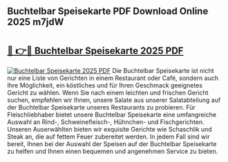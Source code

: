 ## Buchtelbar Speisekarte PDF Download Online 2025 m7jdW

# <h2><a href="http://gce5kh.nevu.top/?p=Buchtelbar+Speisekarte">🔗 👉🔴 Buchtelbar Speisekarte 2025 PDF</a></h2>

[![Buchtelbar Speisekarte 2025 PDF](https://i.imgur.com/dBaPXMq.png)](http://gce5kh.nevu.top/?p=Buchtelbar+Speisekarte)
Die Buchtelbar Speisekarte ist nicht nur eine Liste von Gerichten in einem Restaurant oder Café, sondern auch Ihre Möglichkeit, ein köstliches und für Ihren Geschmack geeignetes Gericht zu wählen. Wenn Sie nach einem leichten und frischen Gericht suchen, empfehlen wir Ihnen, unsere Salate aus unserer Salatabteilung auf der Buchtelbar Speisekarte unseres Restaurants zu probieren. Für Fleischliebhaber bietet unsere Buchtelbar Speisekarte eine umfangreiche Auswahl an Rind-, Schweinefleisch-, Hühnchen- und Fischgerichten. Unseren Auserwählten bieten wir exquisite Gerichte wie Schaschlik und Steak an, die auf fettem Feuer zubereitet werden. In jedem Fall sind wir bereit, Ihnen bei der Auswahl der Speisen auf der Buchtelbar Speisekarte zu helfen und Ihnen einen bequemen und angenehmen Service zu bieten.
